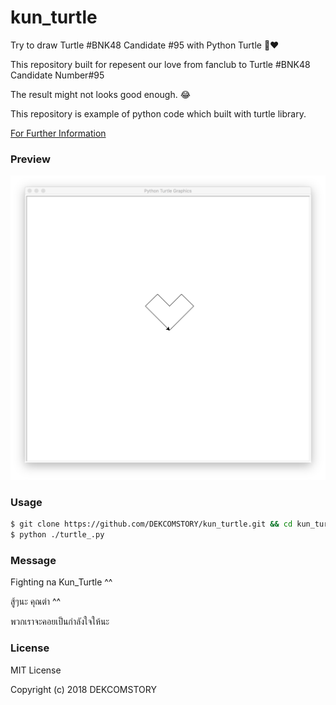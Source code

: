 # kun_turtle
Try to draw Turtle #BNK48 Candidate #95 with Python Turtle 🐢❤️

This repository built for repesent our love from fanclub to Turtle #BNK48 Candidate Number#95

The result might not looks good enough. 😂

This repository is example of python code which built with turtle library.

[For Further Information](https://docs.python.org/2/library/turtle.html)

### Preview

![Turtle Preview](https://raw.githubusercontent.com/DEKCOMSTORY/kun_turtle/master/example.png)

### Usage

```sh
$ git clone https://github.com/DEKCOMSTORY/kun_turtle.git && cd kun_turtle
$ python ./turtle_.py
```

### Message
Fighting na Kun_Turtle ^^

สู้ๆนะ คุณต่า ^^

พวกเราจะคอยเป็นกำลังใจให้นะ

### License
MIT License

Copyright (c) 2018 DEKCOMSTORY
